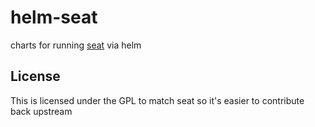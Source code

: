 # helm-seat

charts for running [seat](https://github.com/eveseat/seat) via helm

## License

This is licensed under the GPL to match seat so it's easier to contribute back upstream
